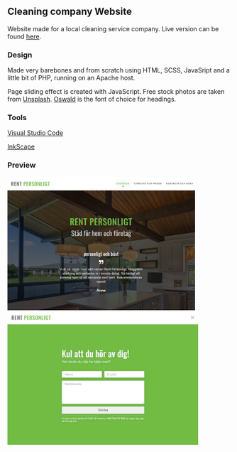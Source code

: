 ## Cleaning company Website

Website made for a local cleaning service company. Live version can be found [here](https://www.rentpersonligt.com/).


### Design
Made very barebones and from scratch using HTML, SCSS, JavaSript and a little bit of PHP, running on an Apache host. 

Page sliding effect is created with JavaScript. Free stock photos are taken from [Unsplash](https://unsplash.com/images/stock). [Oswald](https://fonts.google.com/specimen/Oswald) is the font of choice for headings.


### Tools
[Visual Studio Code](https://code.visualstudio.com/) 

[InkScape](https://inkscape.org/)


### Preview

<img src="static_site_index.png" height="300"> <img src="static_site_contact.png" height="300">
